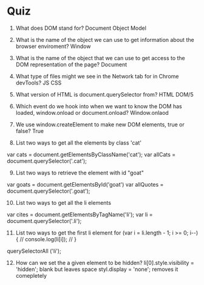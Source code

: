 # Quiz

1. What does DOM stand for?
Document Object Model

2. What is the name of the object we can use to get information about the browser enviroment?
Window

3. What is the name of the object that we can use to get access to the DOM representation of the page?
Document

4. What type of files might we see in the Network tab for in Chrome devTools?
JS
CSS

5. What version of HTML is document.querySelector from?
HTML DOM/5

6. Which event do we hook into when we want to know the DOM has loaded, window.onload or document.onload?
Window.onlaod

7. We use window.createElement to make new DOM elements, true or false?
True

8. List two ways to get all the elements by class 'cat'

 var cats = document.getElementsByClassName('cat');
 var allCats = document.querySelector('.cat');

9. List two ways to retrieve the element with id "goat"

var goats = document.getElementsById('goat')
var allQuotes = document.querySelector('.goat');

10. List two ways to get all the li elements

var cites = document.getElementsByTagName('li');
var li = document.querySelector('.li');

11. List two ways to get the first li element
for (var i = li.length - 1; i >= 0; i--) {
//   console.log(li[i]);
// }

querySelectorAll ('li');

12. How can we set the a given element to be hidden?
li[0].style.visibility = 'hidden'; blank but leaves space
styl.display = 'none'; removes it comepletely
